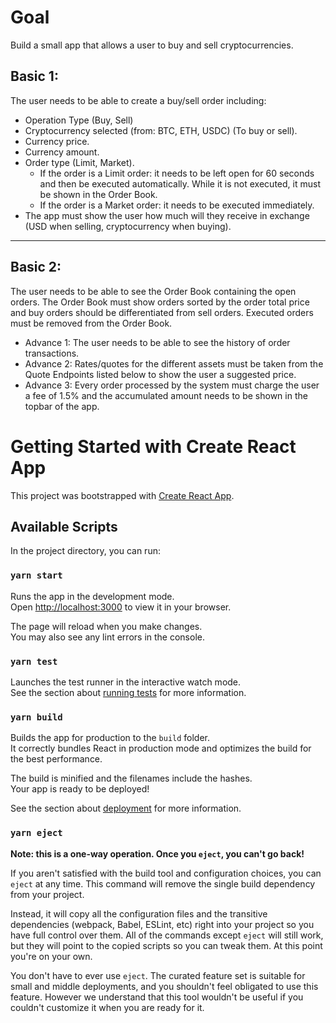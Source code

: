 # Goal
Build a small app that allows a user to buy and sell cryptocurrencies.

## Basic 1: 
The user needs to be able to create a buy/sell order including:

- Operation Type (Buy, Sell)
- Cryptocurrency selected (from: BTC, ETH, USDC) (To buy or sell).
- Currency price.
- Currency amount.
- Order type (Limit, Market).
  - If the order is a Limit order: it needs to be left open for 60 seconds and then be executed automatically. While it is not executed, it must be shown in the Order Book.
  - If the order is a Market order: it needs to be executed immediately.
- The app must show the user how much will they receive in exchange (USD when selling, cryptocurrency when buying).

---

## Basic 2: 
The user needs to be able to see the Order Book containing the open orders. The Order Book must show orders sorted by the order total price and buy orders should be differentiated from sell orders. Executed orders must be removed from the Order Book.

- Advance 1: The user needs to be able to see the history of order transactions.
- Advance 2: Rates/quotes for the different assets must be taken from the Quote Endpoints listed below to show the user a suggested price.
- Advance 3: Every order processed by the system must charge the user a fee of 1.5% and the accumulated amount needs to be shown in the topbar of the app.


# Getting Started with Create React App

This project was bootstrapped with [Create React App](https://github.com/facebook/create-react-app).

## Available Scripts

In the project directory, you can run:

### `yarn start`

Runs the app in the development mode.\
Open [http://localhost:3000](http://localhost:3000) to view it in your browser.

The page will reload when you make changes.\
You may also see any lint errors in the console.

### `yarn test`

Launches the test runner in the interactive watch mode.\
See the section about [running tests](https://facebook.github.io/create-react-app/docs/running-tests) for more information.

### `yarn build`

Builds the app for production to the `build` folder.\
It correctly bundles React in production mode and optimizes the build for the best performance.

The build is minified and the filenames include the hashes.\
Your app is ready to be deployed!

See the section about [deployment](https://facebook.github.io/create-react-app/docs/deployment) for more information.

### `yarn eject`

**Note: this is a one-way operation. Once you `eject`, you can't go back!**

If you aren't satisfied with the build tool and configuration choices, you can `eject` at any time. This command will remove the single build dependency from your project.

Instead, it will copy all the configuration files and the transitive dependencies (webpack, Babel, ESLint, etc) right into your project so you have full control over them. All of the commands except `eject` will still work, but they will point to the copied scripts so you can tweak them. At this point you're on your own.

You don't have to ever use `eject`. The curated feature set is suitable for small and middle deployments, and you shouldn't feel obligated to use this feature. However we understand that this tool wouldn't be useful if you couldn't customize it when you are ready for it.